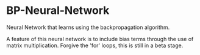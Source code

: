 # BP-Neural-Network
Neural Network that learns using the backpropagation algorithm.

A feature of this neural network is to include bias terms through the use of matrix multiplication.
Forgive the 'for' loops, this is still in a beta stage.
